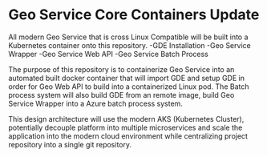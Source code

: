 # Geo Service Core Containers Update

All modern Geo Service that is cross Linux Compatible will be built into a Kubernetes container onto this repository. 
-GDE Installation
-Geo Service Wrapper 
-Geo Service Web API
-Geo Service Batch Process

The purpose of this repository is to containerize Geo Service into an automated built docker container that will import GDE and setup GDE in order for Geo Web API to build into a containerized Linux pod.
The Batch process system will also build GDE from an remote image, build Geo Service Wrapper into a Azure batch process system. 


This design architecture will use the modern AKS (Kubernetes Cluster), potentially decouple platform into multiple microservices and scale the application into the modern cloud environment 
while centralizing project repository into a single git repository.

